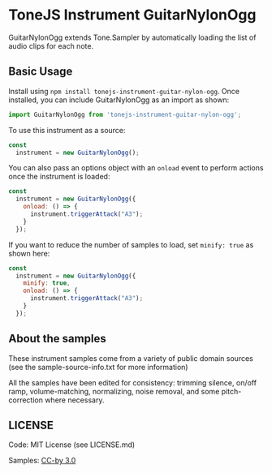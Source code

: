 # ToneJS Instrument GuitarNylonOgg

GuitarNylonOgg extends Tone.Sampler by automatically loading the list of audio clips for each note.

## Basic Usage

Install using `npm install tonejs-instrument-guitar-nylon-ogg`. Once installed, you can include GuitarNylonOgg as an import as shown:

```javascript
import GuitarNylonOgg from 'tonejs-instrument-guitar-nylon-ogg';
```

To use this instrument as a source:

```javascript
const
  instrument = new GuitarNylonOgg();
```

You can also pass an options object with an `onload` event to perform actions once the instrument is loaded:

```javascript
const
  instrument = new GuitarNylonOgg({
    onload: () => {
      instrument.triggerAttack("A3");
    }
  });
```

If you want to reduce the number of samples to load, set `minify: true` as shown here:

```javascript
const
  instrument = new GuitarNylonOgg({
    minify: true,
    onload: () => {
      instrument.triggerAttack("A3");
    }
  });
```

## About the samples

These instrument samples come from a variety of public domain sources (see the sample-source-info.txt for more information)

All the samples have been edited for consistency: trimming silence, on/off ramp, volume-matching, normalizing, noise removal, and some pitch-correction where necessary.

## LICENSE

Code: MIT License (see LICENSE.md)

Samples: [CC-by 3.0](https://creativecommons.org/licenses/by/3.0/)

